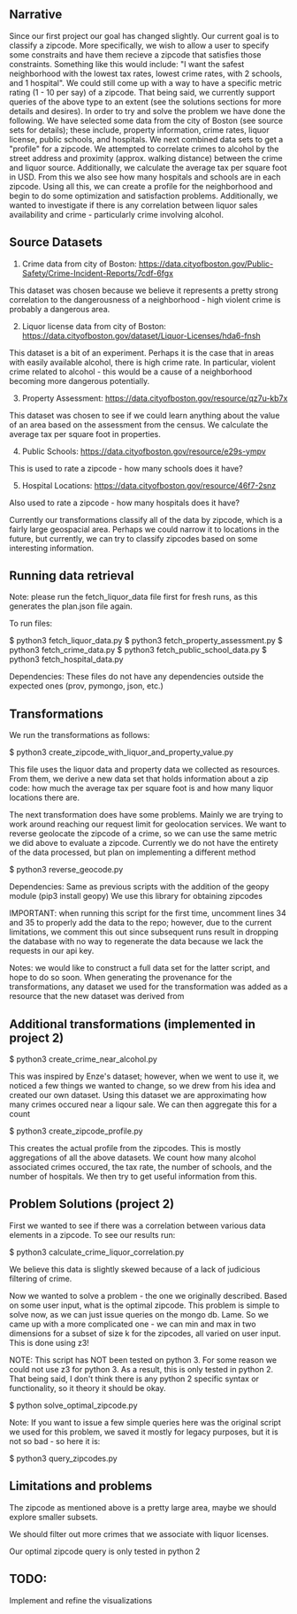 Narrative
---------

Since our first project our goal has changed slightly. Our current goal is to classify a zipcode.
More specifically, we wish to allow a user to specify some constraits and have them recieve a zipcode
that satisfies those constraints. Something like this would include: "I want the safest neighborhood
with the lowest tax rates, lowest crime rates, with 2 schools, and 1 hospital". We could still come up
with a way to have a specific metric rating (1 - 10 per say) of a zipcode. That being said, we currently
support queries of the above type to an extent (see the solutions sections for more details and desires).
In order to try and solve the problem we have done the following. We have selected some data from
the city of Boston (see source sets for details); these include, property information, crime rates, liquor
license, public schools, and hospitals. We next combined data sets to get a "profile" for a zipcode.
We attempted to correlate crimes to alcohol by the street address and proximity (approx. walking distance)
between the crime and liquor source. Additionally, we calculate the average tax per square foot in USD.
From this we also see how many hospitals and schools are in each zipcode. Using all this, we can create
a profile for the neighborhood and begin to do some optimization and satisfaction problems. Additionally,
we wanted to investigate if there is any correlation between liquor sales availability 
and crime - particularly crime involving alcohol.

Source Datasets
----------------

1. Crime data from city of Boston: https://data.cityofboston.gov/Public-Safety/Crime-Incident-Reports/7cdf-6fgx

This dataset was chosen because we believe it represents a pretty strong correlation
to the dangerousness of a neighborhood - high violent crime is probably a dangerous
area.

2. Liquor license data from city of Boston: https://data.cityofboston.gov/dataset/Liquor-Licenses/hda6-fnsh

This dataset is a bit of an experiment. Perhaps it is the case that in areas with easily
available alcohol, there is high crime rate. In particular, violent crime related to
alcohol - this would be a cause of a neighborhood becoming more dangerous potentially.

3. Property Assessment: https://data.cityofboston.gov/resource/qz7u-kb7x

This dataset was chosen to see if we could learn anything about the value of an area based on the assessment
from the census. We calculate the average tax per square foot in properties.

4. Public Schools: https://data.cityofboston.gov/resource/e29s-ympv

This is used to rate a zipcode - how many schools does it have?

5. Hospital Locations: https://data.cityofboston.gov/resource/46f7-2snz

Also used to rate a zipcode - how many hospitals does it have?

Currently our transformations classify all of the data by zipcode, which is a fairly large geospacial area.
Perhaps we could narrow it to locations in the future, but currently, we can try to classify zipcodes based on
some interesting information.

Running data retrieval
----------------------

Note: please run the fetch_liquor_data file first for fresh runs, as this generates the plan.json file
again.

To run files:

$ python3 fetch_liquor_data.py
$ python3 fetch_property_assessment.py
$ python3 fetch_crime_data.py
$ python3 fetch_public_school_data.py
$ python3 fetch_hospital_data.py

Dependencies: These files do not have any dependencies outside the expected ones (prov, pymongo, json, etc.)

Transformations
---------------

We run the transformations as follows:

$ python3 create_zipcode_with_liquor_and_property_value.py

This file uses the liquor data and property data we collected as resources. From them, we derive a new data set that
holds information about a zip code: how much the average tax per square foot is and how many liquor locations there are.

The next transformation does have some problems. Mainly we are trying to work around reaching our request limit
for geolocation services. We want to reverse geolocate the zipcode of a crime, so we can use the same metric we did above to 
evaluate a zipcode. Currently we do not have the entirety of the data processed, but plan on implementing a different method

$ python3 reverse_geocode.py

Dependencies: Same as previous scripts with the addition of the geopy module (pip3 install geopy)
We use this library for obtaining zipcodes

IMPORTANT: when running this script for the first time, uncomment lines 34 and 35 to 
properly add the data to the repo; however, due to the current limitations, we comment this
out since subsequent runs result in dropping the database with no way to regenerate the data because
we lack the requests in our api key.

Notes: we would like to construct a full data set for the latter script, and hope to do so soon.
When generating the provenance for the transformations, any dataset we used for the transformation
was added as a resource that the new dataset was derived from

Additional transformations (implemented in project 2)
------------------------------------------------------

$ python3 create_crime_near_alcohol.py

This was inspired by Enze's dataset; however, when we went to use it, we noticed a 
few things we wanted to change, so we drew from his idea and created our own dataset.
Using this dataset we are approximating how many crimes occured near a liqour sale.
We can then aggregate this for a count

$ python3 create_zipcode_profile.py

This creates the actual profile from the zipcodes. This is mostly aggregations of all the above
datasets. We count how many alcohol associated crimes occured, the tax rate, the number of schools,
and the number of hospitals. We then try to get useful information from this.

Problem Solutions (project 2)
------------------------------

First we wanted to see if there was a correlation between various data elements in a zipcode.
To see our results run:

$ python3 calculate_crime_liquor_correlation.py

We believe this data is slightly skewed because of a lack of judicious filtering of crime.


Now we wanted to solve a problem - the one we originally described. Based on some user input, what is the
optimal zipcode. This problem is simple to solve now, as we can just issue queries on the mongo db. Lame.
So we came up with a more complicated one - we can min and max in two dimensions for a subset of size k
for the zipcodes, all varied on user input. This is done using z3!

NOTE: This script has NOT been tested on python 3. For some reason we could not use z3 for python 3. As
a result, this is only tested in python 2. That being said, I don't think there is any python 2 
specific syntax or functionality, so it theory it should be okay.

$ python solve_optimal_zipcode.py

Note: If you want to issue a few simple queries here was the original script we used for this problem,
we saved it mostly for legacy purposes, but it is not so bad - so here it is:

$ python3 query_zipcodes.py

Limitations and problems
-------------------------

The zipcode as mentioned above is a pretty large area, maybe we should explore smaller subsets.

We should filter out more crimes that we associate with liquor licenses.

Our optimal zipcode query is only tested in python 2

TODO:
-----

Implement and refine the visualizations

